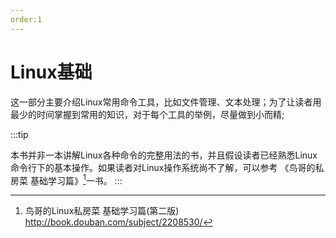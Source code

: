 ```yaml
---
order:1
---
```

# Linux基础  

这一部分主要介绍Linux常用命令工具，比如文件管理、文本处理；为了让读者用最少的时间掌握到常用的知识，对于每个工具的举例，尽量做到小而精;

:::tip

本书并非一本讲解Linux各种命令的完整用法的书，并且假设读者已经熟悉Linux命令行下的基本操作。如果读者对Linux操作系统尚不了解，可以参考
《鸟哥的私房菜 基础学习篇》[^1]一书。
:::

[^1]: 鸟哥的Linux私房菜 基础学习篇(第二版)
    <http://book.douban.com/subject/2208530/>
